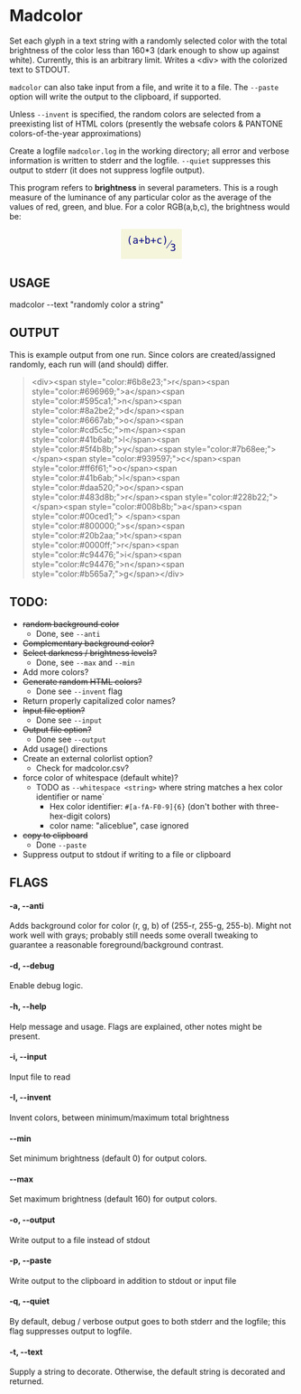 # Madcolor

Set each glyph in a text string with a randomly selected color with the
total brightness of the color less than 160*3 (dark enough
to show up against white). Currently, this is an arbitrary
limit. Writes a &lt;div&gt; with the colorized text to STDOUT.

`madcolor` can also take input from a file, and write it to 
a file. The `--paste` option will write the output to the
clipboard, if supported.

Unless `--invent` is specified, the random colors are selected
from a preexisting list of HTML colors (presently the websafe
colors &amp; PANTONE colors-of-the-year approximations)

Create a logfile `madcolor.log` in the working directory; all error
and verbose information is written to stderr and the logfile. `--quiet`
suppresses this output to stderr (it does not suppress logfile output).

This program refers to **brightness** in several parameters. This is
a rough measure of the luminance of any particular color as the average 
of the values of red, green, and blue. For a color RGB(a,b,c), the brightness
would be:
<div style="text-align: center;">
<span style="font-size: 150%; font-family: 'JetBrains Mono', monospace; color: navy; background-color: beige; padding: 10px; display: inline-block;"><sup>(a+b+c)</sup>&frasl;<sub>3</sub></span></div>

## USAGE
madcolor --text "randomly color a string"

## OUTPUT
This is example output from one run. Since colors are created/assigned randomly, each run
will (and should) differ.

<blockquote>&lt;div&gt;&lt;span style="color:#6b8e23;"&gt;r&lt;/span&gt;&lt;span style="color:#696969;"&gt;a&lt;/span&gt;&lt;span style="color:#595ca1;"&gt;n&lt;/span&gt;&lt;span style="color:#8a2be2;"&gt;d&lt;/span&gt;&lt;span style="color:#6667ab;"&gt;o&lt;/span&gt;&lt;span style="color:#cd5c5c;"&gt;m&lt;/span&gt;&lt;span style="color:#41b6ab;"&gt;l&lt;/span&gt;&lt;span style="color:#5f4b8b;"&gt;y&lt;/span&gt;&lt;span style="color:#7b68ee;"&gt; &lt;/span&gt;&lt;span style="color:#939597;"&gt;c&lt;/span&gt;&lt;span style="color:#ff6f61;"&gt;o&lt;/span&gt;&lt;span style="color:#41b6ab;"&gt;l&lt;/span&gt;&lt;span style="color:#daa520;"&gt;o&lt;/span&gt;&lt;span style="color:#483d8b;"&gt;r&lt;/span&gt;&lt;span style="color:#228b22;"&gt; &lt;/span&gt;&lt;span style="color:#008b8b;"&gt;a&lt;/span&gt;&lt;span style="color:#00ced1;"&gt; &lt;/span&gt;&lt;span style="color:#800000;"&gt;s&lt;/span&gt;&lt;span style="color:#20b2aa;"&gt;t&lt;/span&gt;&lt;span style="color:#0000ff;"&gt;r&lt;/span&gt;&lt;span style="color:#c94476;"&gt;i&lt;/span&gt;&lt;span style="color:#c94476;"&gt;n&lt;/span&gt;&lt;span style="color:#b565a7;"&gt;g&lt;/span&gt;&lt;/div&gt;</blockquote>

## TODO:
* ~~random background color~~
  * Done, see `--anti`
* ~~Complementary background color?~~
* ~~Select darkness / brightness levels?~~
  * Done, see `--max` and `--min`
* Add more colors?
* ~~Generate random HTML colors?~~
  * Done see `--invent` flag
* Return properly capitalized color names?
* ~~Input file option?~~
  * Done see `--input`
* ~~Output file option?~~
  * Done see `--output`
* Add usage() directions
* Create an external colorlist option?
  * Check for madcolor.csv?
* force color of whitespace (default white)?
  * TODO as `--whitespace <string>` where string matches a hex color identifier or name`
    * Hex color identifier: `#[a-fA-F0-9]{6}` (don't bother with three-hex-digit colors)
    * color name: "aliceblue", case ignored
* ~~copy to clipboard~~
  * Done `--paste`
* Suppress output to stdout if writing to a file or clipboard

## FLAGS

#### -a, --anti
Adds  background color for color (r, g, b) of (255-r, 255-g, 255-b). Might not work well with grays; probably still needs some overall tweaking to guarantee a reasonable foreground/background contrast.

#### -d, --debug
Enable debug logic.

#### -h, --help
Help message and usage. Flags are explained, other notes might be
present.

#### -i, --input
Input file to read 

#### -I, --invent
Invent colors, between minimum/maximum total brightness

#### --min
Set minimum brightness (default 0) for output colors.

#### --max
Set maximum brightness (default 160) for output colors.

#### -o, --output
Write output to a file instead of stdout

#### -p, --paste
Write output to the clipboard in addition to stdout or input file

#### -q, --quiet
By default, debug / verbose output goes to both stderr and the logfile;
this flag suppresses output to logfile.

#### -t, --text 
Supply a string to decorate. Otherwise, the default string is decorated and returned.


